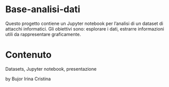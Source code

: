 # Base-analisi-dati
Questo progetto contiene un Jupyter notebook per l’analisi di un dataset di attacchi informatici.
Gli obiettivi sono: esplorare i dati, estrarre informazioni utili da rappresentare graficamente.
# Contenuto
Datasets, Jupyter notebook, presentazione

by Bujor Irina Cristina

